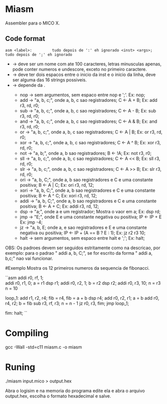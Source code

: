 # Miasm
Assembler para o MICO X.

## Code format
``asm
<label>:         tudo depois de ':' eh ignorado
  <inst> <args>; tudo depois de ';' eh ignorado
``

* <label> -> deve ser um nome com ate 100 caracteres, letras minusculas apenas,
pode conter numeros e undescore, exceto no primeiro caractere.
* <inst> -> deve ter dois espacos entre o inicio da inst e o inicio da linha, deve ser alguma das 16 strings possiveis.
* <args> -> depende da <inst>.
    * nop -> sem argumentos, sem espaco entre nop e ';'. Ex: nop;
    * add -> "a, b, c;", onde a, b, c sao registradores; C <- A + B; Ex: add r3, rd, r0;
    * sub -> "a, b, c;", onde a, b, c sao registradores; C <- A - B; Ex: sub r3, rd, r0;
    * and -> "a, b, c;", onde a, b, c sao registradores; C <- A & B; Ex: and r3, rd, r0;
    * or -> "a, b, c;", onde a, b, c sao registradores; C <- A | B; Ex: or r3, rd, r0;
    * xor -> "a, b, c;", onde a, b, c sao registradores; C <- A ^ B; Ex: xor r3, rd, r0;
    * not -> "a, b;", onde a, b sao registradores; B <- !A; Ex: not r3, r0;
    * sll -> "a, b, c;", onde a, b, c sao registradores; C <- A << B; Ex: sll r3, rd, r0;
    * slr -> "a, b, c;", onde a, b, c sao registradores; C <- A >> B; Ex: slr r3, rd, r0;
    * ori -> "a, b, C;", onde a, b sao registradores e C e uma constante positiva; B <- A | C; Ex: ori r3, rd, 12;
    * xori -> "a, b, C;", onde a, b sao registradores e C e uma constante positiva; B <- A ^ C; Ex: xori r3, rd, 12;
    * addi -> "a, b, C;", onde a, b sao registradores e C e uma constante positiva; B <- A + C; Ex: addi r3, rd, 12;
    * dsp -> "a;", onde a e um registrador; Mostra o vaor em a; Ex: dsp rd;
    * jmp -> "E;", onde E e uma constante negativa ou positiva; IP <- IP + E Ex: jmp -4;
    * jz -> "a, b, E; onde a, e sao registradores e E e uma constante negativa ou positiva;
        IP <- IP + (A == B ? E : 1); Ex: jz r2 r3 10;
    * halt -> sem argumentos, sem espaco entre halt e ';'; Ex: halt;

OBS: Os padroes devem ser seguidos estritamente como na descricao, por exemplo:
para o padrao "  addi a, b, C;", se for escrito da forma "  addi a,  b,c;" nao vai funcionar.

#Exemplo
Mostra os 12 primeiros numeros da sequencia de fibonacci.

``asm
  addi r0, rf, 1;  
  addi r0, r1, 0;   a = r1
  dsp r1;
  addi r0, r2, 1;   b = r2
  dsp r2;
  addi r0, r3, 10;  n = r3 n = 10


loop_1:
  add r1, r2, r4;   fib = r4, fib = a + b
  dsp r4;
  add r0, r2, r1;   a = b
  add r0, r4, r2;   b = fib
  sub r3, rf, r3;   n = n - 1
  jz r0, r3, fim;
  jmp loop_1;

  
fim:
  halt;
``
# Compiling
gcc -Wall -std=c11 miasm.c -o miasm

# Runing
./miasm input.mico > output.hex

Abra o logisim e na memoria do programa edite ela e abra o arquivo output.hex, escolha o formato hexadecimal e salve.


